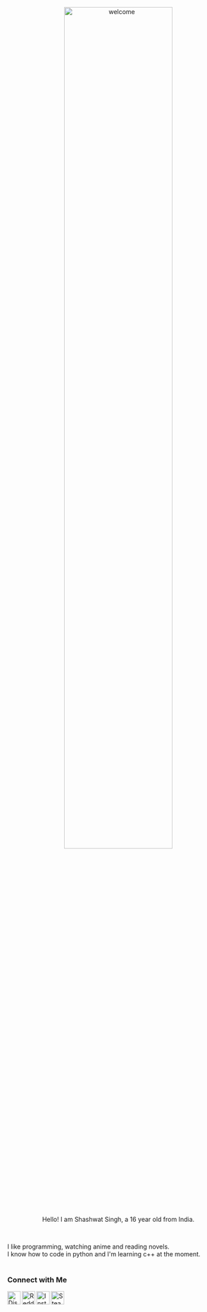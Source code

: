 <p align='center'>
<img align='center' alt='welcome' width='70%' src='https://cdn.discordapp.com/attachments/681786753547632790/867268836280500224/Retro.png'>
</p>
                                                                                                                                          
<p align='center', width='100%'>
Hello! I am Shashwat Singh, a 16 year old from India.
</p>
                        
<br>

I like programming, watching anime and reading novels. <br>
I know how to code in python and I'm learning c++ at the moment.<br>
<br>



### Connect with Me

[<img align = 'left' alt = 'Discord' width = '30px' src = 'https://external-content.duckduckgo.com/iu/?u=https%3A%2F%2Fwheretoinvest.money%2Fwp-content%2Fuploads%2F2017%2F12%2Fdiscord-logo-1024x1024.png&f=1&nofb=1' />][discord]

[<img align = 'left' alt = 'Reddit' width = '30px' src = 'https://external-content.duckduckgo.com/iu/?u=https%3A%2F%2Flogodownload.org%2Fwp-content%2Fuploads%2F2018%2F02%2Freddit-logo-16.png&f=1&nofb=1' >][reddit]

[<img align = 'left' alt = 'Instagram' width = '30px' src = 'https://external-content.duckduckgo.com/iu/?u=https%3A%2F%2Fupload.wikimedia.org%2Fwikipedia%2Fcommons%2Fthumb%2Fe%2Fe7%2FInstagram_logo_2016.svg%2F1200px-Instagram_logo_2016.svg.png&f=1&nofb=1'>][instagram]

[<img align = 'left' alt = 'Steam' width = '30px' src = 'https://external-content.duckduckgo.com/iu/?u=http%3A%2F%2Flogos-download.com%2Fwp-content%2Fuploads%2F2016%2F05%2FSteam_icon_logo_logotype.png&f=1&nofb=1'>][steam]



[discord]: https://discord.bio/p/sxsenpai
[reddit]: https://www.reddit.com/user/shashwat_senpai
[instagram]: https://www.instagram.com/anti.simp_shashwat/
[steam]: https://steamcommunity.com/id/sxsen/
